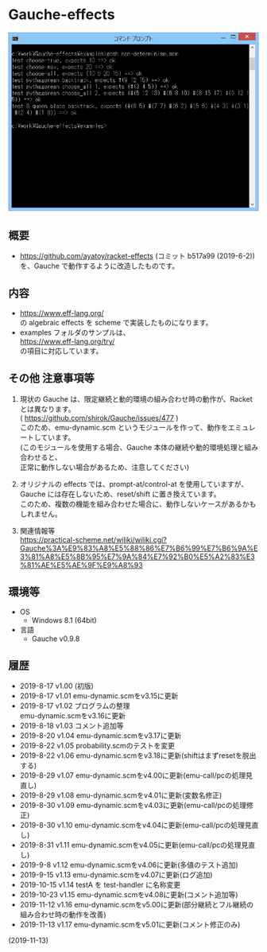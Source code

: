 # Gauche-effects

![image](image.png)

## 概要
- https://github.com/ayatoy/racket-effects (コミット b517a99 (2019-6-2))  
  を、Gauche で動作するように改造したものです。


## 内容
- https://www.eff-lang.org/  
  の algebraic effects を scheme で実装したものになります。
- examples フォルダのサンプルは、  
  https://www.eff-lang.org/try/  
  の項目に対応しています。


## その他 注意事項等
1. 現状の Gauche は、限定継続と動的環境の組み合わせ時の動作が、Racket とは異なります。  
   ( https://github.com/shirok/Gauche/issues/477 )  
   このため、emu-dynamic.scm というモジュールを作って、動作をエミュレートしています。  
   (このモジュールを使用する場合、Gauche 本体の継続や動的環境処理と組み合わせると、  
   正常に動作しない場合があるため、注意してください)

2. オリジナルの effects では、prompt-at/control-at を使用していますが、  
   Gauche には存在しないため、reset/shift に置き換えています。  
   このため、複数の機能を組み合わせた場合に、動作しないケースがあるかもしれません。

3. 関連情報等  
   https://practical-scheme.net/wiliki/wiliki.cgi?Gauche%3A%E9%83%A8%E5%88%86%E7%B6%99%E7%B6%9A%E3%81%A8%E5%8B%95%E7%9A%84%E7%92%B0%E5%A2%83%E3%81%AE%E5%AE%9F%E9%A8%93


## 環境等
- OS
  - Windows 8.1 (64bit)
- 言語
  - Gauche v0.9.8

## 履歴
- 2019-8-17  v1.00 (初版)
- 2019-8-17  v1.01 emu-dynamic.scmをv3.15に更新
- 2019-8-17  v1.02 プログラムの整理  
  emu-dynamic.scmをv3.16に更新
- 2019-8-18  v1.03 コメント追加等
- 2019-8-20  v1.04 emu-dynamic.scmをv3.17に更新
- 2019-8-22  v1.05 probability.scmのテストを変更
- 2019-8-22  v1.06 emu-dynamic.scmをv3.18に更新(shiftはまずresetを脱出する)
- 2019-8-29  v1.07 emu-dynamic.scmをv4.00に更新(emu-call/pcの処理見直し)
- 2019-8-29  v1.08 emu-dynamic.scmをv4.01に更新(変数名修正)
- 2019-8-30  v1.09 emu-dynamic.scmをv4.03に更新(emu-call/pcの処理修正)
- 2019-8-30  v1.10 emu-dynamic.scmをv4.04に更新(emu-call/pcの処理見直し)
- 2019-8-31  v1.11 emu-dynamic.scmをv4.05に更新(emu-call/pcの処理見直し)
- 2019-9-8   v1.12 emu-dynamic.scmをv4.06に更新(多値のテスト追加)
- 2019-9-15  v1.13 emu-dynamic.scmをv4.07に更新(ログ追加)
- 2019-10-15 v1.14 testA を test-handler に名称変更
- 2019-10-23 v1.15 emu-dynamic.scmをv4.08に更新(コメント追加等)
- 2019-11-12 v1.16 emu-dynamic.scmをv5.00に更新(部分継続とフル継続の組み合わせ時の動作を改善)
- 2019-11-13 v1.17 emu-dynamic.scmをv5.01に更新(コメント修正のみ)


(2019-11-13)
